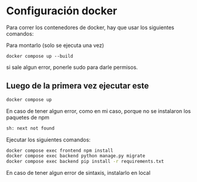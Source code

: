 # Configuración docker

Para correr los contenedores de docker, hay que usar los siguientes comandos:

Para montarlo (solo se ejecuta una vez)


```
docker compose up --build
```

si sale algun error, ponerle sudo para darle permisos.

## Luego de la primera vez ejecutar este

```bash
docker compose up
```

En caso de tener algun error, como en mi caso, porque no se instalaron los paquetes de npm
```bash
sh: next not found
```

Ejecutar los siguientes comandos:
```bash
docker compose exec frontend npm install
docker compose exec backend python manage.py migrate
docker compose exec backend pip install -r requirements.txt
```

En caso de tener algun error de sintaxis, instalarlo en local